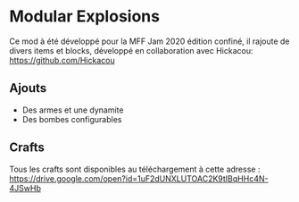 # Modular Explosions
Ce mod à été développé pour la MFF Jam 2020 édition confiné, il rajoute de divers items et blocks, développé en collaboration avec Hickacou: https://github.com/Hickacou
## Ajouts
* Des armes et une dynamite
* Des bombes configurables
## Crafts
Tous les crafts sont disponibles au téléchargement à cette adresse : https://drive.google.com/open?id=1uF2dUNXLUTOAC2K9tIBqHHc4N-4JSwHb
